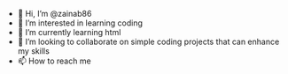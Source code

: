 - 👋 Hi, I’m @zainab86
- 👀 I’m interested in learning coding 
- 🌱 I’m currently learning html
- 💞️ I’m looking to collaborate on simple coding projects that can enhance my skills
- 📫 How to reach me 

<!---
zainab86/zainab86 is a ✨ special ✨ repository because its `README.md` (this file) appears on your GitHub profile.
You can click the Preview link to take a look at your changes.
--->
